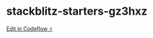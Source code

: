 # stackblitz-starters-gz3hxz

[Edit in Codeflow ⚡️](https://stackblitz.com/~/github.com/mauriciogmail/stackblitz-starters-gz3hxz)